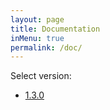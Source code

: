 ```yaml
---
layout: page
title: Documentation
inMenu: true
permalink: /doc/
---
```


Select version:

* [1.3.0](1.3.0)